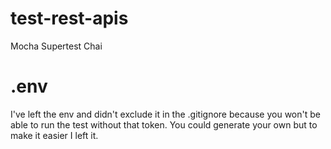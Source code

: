# test-rest-apis
Mocha Supertest Chai

# .env

I've left the env and didn't exclude it in the .gitignore because you won't be able to run the test without that token. You could generate your own but to make it easier I left it.